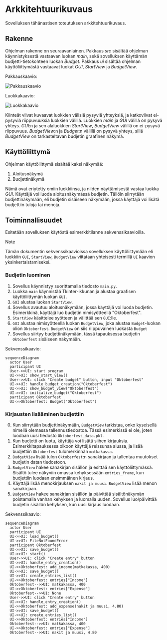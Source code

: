 # Arkkitehtuurikuvaus

Sovelluksen tähänastisen toteutuksen arkkitehtuurikuvaus.

## Rakenne

Ohjelman rakenne on seuraavanlainen. Pakkaus *src* sisältää ohjelman käynnistyksestä vastaavan luokan *main*, sekä sovelluksen käyttämän budjetti-tietokohteen luokan *Budget*. Pakkaus *ui* sisältää ohjelman käyttöliittymästä vastaavat luokat *GUI*, *StartView* ja *BudgetView*.

Pakkauskaavio:

![Pakkauskaavio](https://github.com/kuosaton/ot-harjoitustyo/assets/120479105/f9283cae-ff1d-4f20-94cf-04d6c7e650b3)

Luokkakaavio:

![Luokkakaavio](https://github.com/kuosaton/ot-harjoitustyo/assets/120479105/f40f41e8-92c5-43dc-9d8b-15793d4f5a50)

Kiinteät viivat kuvaavat luokkien välisiä pysyviä yhteyksiä, ja katkoviivat ei-pysyviä riippuvuuksia luokkien välillä. Luokkien *main* ja *GUI* välillä on pysyvä yhteys. *GUI*:n ja sen alaluokkien *StartView*, *BudgetView* välillä on ei-pysyvä riippuvuus. *BudgetView*:n ja *Budget*:n välillä on pysyvä yhteys, sillä *BudgetView* on tarkasteltavan budjetin graafinen näkymä.

## Käyttöliittymä

Ohjelman käyttöliittymä sisältää kaksi näkymää:
1. Aloitusnäkymä
2. Budjettinäkymä

Nämä ovat eriytetty omiin luokkiinsa, ja niiden näyttämisestä vastaa luokka *GUI*. Käyttäjä voi luoda aloitusnäkymässä budjetin. Tällöin siirrytään budjettinäkymään, eli budjetin sisäiseen näkymään, jossa käyttäjä voi lisätä budjettiin tuloja tai menoja.

## Toiminnallisuudet

Esitetään sovelluksen käytöstä esimerkkitilanne sekvenssikaavioilla. 

> [!NOTE]
> Tämän dokumentin sekvenssikaavioissa sovelluksen käyttöliittymään eli luokkiin `GUI`, `StartView`, `BudgetView` viitataan yhteisesti termillä `UI` kaavion yksinkertaistamiseksi.

### Budjetin luominen

1. Sovellus käynnistyy suorittamalla tiedosto `main.py`.
2. Luokka `main` käynnistää Tkinter-ikkunan ja alustaa graafisen käyttöliittymän luokan `GUI`.
3. `GUI` alustaa luokan `StartView`.
4. Sovellus avautuu aloitusnäkymään, jossa käyttäjä voi luoda budjetin. Esimerkkinä, käyttäjä luo budjetin nimisyötteellä "Oktoberfest".
5. `StartView` käsittelee syötteen ja välittää sen `GUI`:lle.
6. `GUI` alustaa nimisyötteellä luokan `BudgetView`, joka alustaa `Budget`-luokan olion `Oktoberfest`. `BudgetView` on siis riippuvainen luokasta `Budget`
8. Sovellus siirtyy budjettinäkymään, tässä tapauksessa budjetin `Oktoberfest` sisäiseen näkymään.


Sekvenssikaavio:

```mermaid
sequenceDiagram
  actor User
  participant UI
  User->>UI: start program
  UI->>UI: show_start_view()
  User->>UI: click "Create budget" button, input "Oktoberfest"
  UI->>UI: handle_budget_creation("Oktoberfest")
  UI->>UI: show_budget_view("Oktoberfest")
  UI->>UI: initialize_budget("Oktoberfest")
  participant Oktoberfest
  UI->>Oktoberfest: Budget("Oktoberfest")
```

### Kirjausten lisääminen budjettiin

0. Kun siirrytään budjettinäkymään, `BudgetView` tarkistaa, onko kyseisellä nimellä olemassa tallennustiedostoa. Tässä esimerkissä ei ole, joten luodaan uusi tiedosto `Oktoberfest_data.pkl`.
1. Kun budjetti on luotu, käyttäjä voi lisätä siihen kirjauksia. Esimerkkitapauksessa olkoon käyttäjä reissunsa alussa, ja lisää budjettiin `Oktoberfest` tulomerkinnän `matkakassa`.
2. `BudgetView` lisää tulon `Oktoberfest`:n sanakirjaan ja tallentaa muutokset budjetin datan tiedostoon.
3. `BudgetView` hakee sanakirjan sisällön ja esittää sen käyttöliittymässä. Sisältö tulee näkyviin omassa kehyksessään `entries_frame`, kun budjettiin luodaan ensimmäinen kirjaus.
4. Käyttäjä lisää menokirjauksen `nakit ja muusi`. `BudgetView` lisää menon sanakirjaan.
5. `BudgetView` hakee sanakirjan sisällön ja päivittää sisältönäkymän poistamalla vanhan kehyksen ja luomalla uuden. Sovellus luo/päivittää budjetin sisällön kehyksen, kun uusi kirjaus luodaan.

Sekvenssikaavio:

```mermaid
sequenceDiagram
  actor User
  participant UI
  UI->>UI: load_budget()
  UI->>UI: FileNotFoundError
  participant Oktoberfest
  UI->>UI: save_budget()
  UI->>UI: start()
  User->>UI: click "Create entry" button
  UI->>UI: handle_entry_creation()
  UI->>Oktoberfest: add_income(matkakassa, 400)
  UI->>UI: save_budget()
  UI->>UI: create_entries_list()
  UI->>Oktoberfest: entries["Income"]
  Oktoberfest-->>UI: matkakassa, 400
  UI->>Oktoberfest: entries["Expense"]
  Oktoberfest-->>UI: None
  User->>UI: click "Create entry" button
  UI->>UI: handle_entry_creation()
  UI->>Oktoberfest: add_expense(nakit ja muusi, 4.80)
  UI->>UI: save_budget()
  UI->>UI: create_entries_list()
  UI->>Oktoberfest: entries["Income"]
  Oktoberfest-->>UI: matkakassa, 400
  UI->>Oktoberfest: entries["Expense"]
  Oktoberfest-->>UI: nakit ja muusi, 4.80
```

